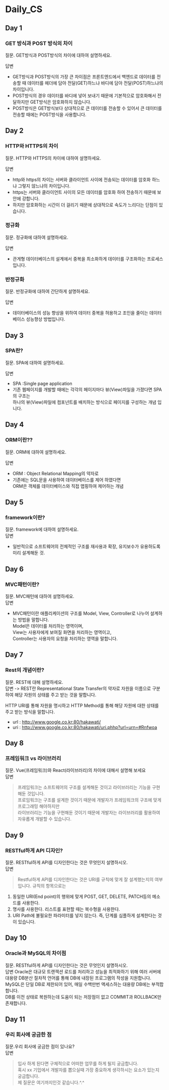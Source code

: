 # Daily_CS 
 
## Day 1 
### GET 방식과 POST 방식의 차이<br> 
질문. GET방식과 POST방식의 차이에 대하여 설명하세요.<br>
 
답변   
 - GET방식과 POST방식의 가장 큰 차이점은 프론트엔드에서 백엔드로 데이터를 전송할 때 데이터를 헤더에 담아 전달(GET)하느냐 바디에 담아 전달(POST)하느냐의 차이입니다.<br>
 - POST방식의 경우 데이터를 바디에 넣어 보내기 때문에 기본적으로 암호화해서 전달하지만 GET방식은 암호화하지 않습니다.<br>
 - POST방식은 GET방식보다 상대적으로 큰 데이터를 전송할 수 있어서 큰 데이터를 전송할 때에는 POST방식을 사용합니다.<br>
 

## Day 2  
### HTTP와 HTTPS의 차이<br> 
질문. HTTP와 HTTPS의 차이에 대하여 설명하세요.<br>

답변   
 - http와 https의 차이는 서버와 클라이언트 사이에 전송되는 데이터를 암호화 하느냐 그렇지 않느냐의 차이입니다. <br>
 - https는 서버와 클라이언트 사이의 모든 데이터를 암호화 하여 전송하기 때문에 보안에 강합니다.<br>
 - 하지만 암호화하는 시간이 더 걸리기 때문에 상대적으로 속도가 느리다는 단점이 있습니다.<br>

### 정규화<br>
질문. 정규화에 대하여 설명하세요.<br>

답변  
 - 관게형 데이터베이스의 설계에서 중복을 최소화하게 데이터를 구조화하는 프로세스입니다.<br>

### 반정규화<br>
질문. 반정규화에 대하여 간단하게 설명하세요.<br>

답변  
 - 데이터베이스의 성능 향상을 위하여 데이터 중복을 허용하고 조인을 줄이는 데이터베이스 성능향상 방법입니다. <br>
 
## Day 3
### SPA란?<br>
질문. SPA에 대하여 설명하세요.<br>

답변  
 - SPA :Single page application
 - 기존 웹페이지를 개발할 때에는 각각의 페이지마다 뷰(View)파일을 가졌다면 SPA의 구조는  <br>
   하나의 뷰(View)파일에 컴포넌트를 배치하는 방식으로 페이지를 구성하는 개념 입니다. <br>


## Day 4
### ORM이란??<br>
질문. ORM에 대하여 설명하세요.<br>

답변  
 - ORM : Object Relational Mapping의 약자로
 - 기존에는 SQL문을 사용하여 데이터베이스를 제어 하였다면 <br>
    ORM은 객체를 데이터베이스와 직접 맵핑하여 제어하는 개념 <br>

## Day 5
### framework이란?<br>
질문. framework에 대하여 설명하세요.<br>
답변
 - 일반적으로 소프트웨어의 전체적인 구조를 재사용과 확장, 유지보수가 유용하도록 미리 설계해둔 것.<br>

## Day 6
### MVC패턴이란?<br>
질문. MVC패턴에 대하여 설명하세요.<br>
답변
 - MVC패턴이란 애플리케이션의 구조를 Model, View, Controller로 나누어 설계하는 방법을 말합니다. <br>
   Model은 데이터를 처리하는 영역이며, <br>
   View는 사용자에게 보여질 화면을 처리하는 영역이고,<br>
   Controller는 사용자의 요청을 처리하는 영역을 말합니다.<br>

## Day 7
### Rest의 개념이란?<br>
질문. REST에 대해 설명하세요.<br>
답변
  -> REST란 Representational State Transfer의 약자로 자원을 이름으로 구분하여 
  해당 자원의 상태를 주고 받는 것을 말합니다.
  
  HTTP URI를 통해 자원을 명시하고 
  HTTP Method를 통해 해당 자원에 대한 상태를 주고 받는 방식을 말합니다.
 - url : http://www.google.co.kr:80/hakawati/
 - uri : http://www.google.co.kr:80/hakawati/uri.phhp?url=urn=#Rnfwoa

 
## Day 8
### 프레임워크 vs 라이브러리<br>
질문. Vue(프레임워크)와 React(라이브러리)의 차이에 대해서 설명해 보세요<br>
답변
 > 프레임워크는 소프트웨어의 구조를 설계해둔 것이고 라이브러리는 기능을 구현해둔 것입니다.<br>
   프로임워크는 구조를 설계한 것이기 때문에 개발자가 프레임워크의 구조에 맞게 프로그래밍 해야하지만<br>
   라이브러리는 기능을 구현해둔 것이기 때문에 개발자는 라이브러리를 활용하여 자유롭게 개발할 수 있습니다.<br>


## Day 9
### RESTful하게 API 디자인?<br>
질문. RESTful하게 API를 디자인한다는 것은 무엇인지 설명하시오.<br>
답변
 > Restful하게 API를 디자인한다는 것은 URI를 규칙에 맞게 잘 설계했는지의 여부입니다.
 규칙의 항목으로는
1. 동일한 URI(End point)의 행위에 맞게 POST, GET, DELETE, PATCH등의 메소드를 사용한다.<br>
2. 명사를 사용한다. 리스트를 표현할 때는 복수형을 사용한다.<br>
3. URI Path에 불필요한 파라미터를 넣지 않는다. 즉, 단계를 심플하게 설계한다는 것이 있습니다.<br>


## Day 10
### Oracle과 MySQL의 차이점<br>
질문. RESTful하게 API를 디자인한다는 것은 무엇인지 설명하시오.<br>
답변
 Oracle은 대규모 트랜잭션 로드를 처리하고 성능을 최적화하기 위해 여러 서버에 대용량 DB분산 절차적 언어를 통해 DB에 내장된 프로그램의 작성을 지원합니다. <br>
 MySQL은 단일 DB로 제한되어 있어, 매일 수백만번 액세스하는 대용량 DB에는 부적합합니다.<br>
 DB를 이전 상태로 복원하는데 도움이 되는 저장점이 없고 COMMIT과 ROLLBACK만 존재합니다. <br>

## Day 11
### 우리 회사에 궁금한 점 <br>
질문.우리 회사에 궁금한 점이 있나요?<br>
답변
 > 입사 하게 된다면 구체적으로 어떠한 업무를 하게 될지 궁금합니다.<br> 
   혹시 xx 기업에서 개발자를 뽑으실때 가장 중요하게 생각하시는 요소가 있는지 궁금합니다. <br>
   제 질문은 여기까지인것 같습니다.^.^<br>
